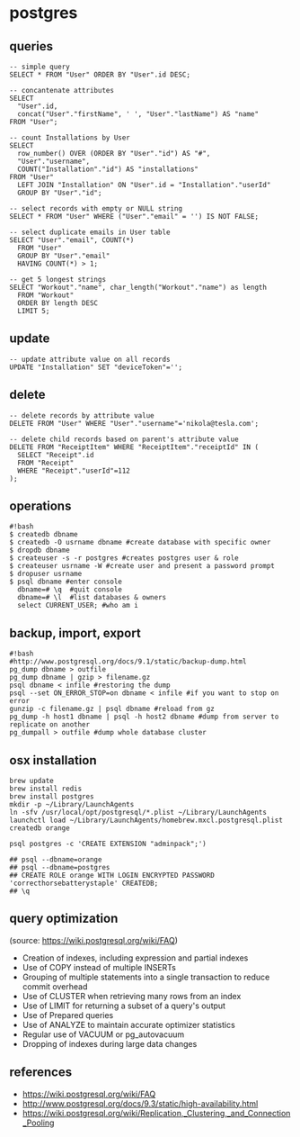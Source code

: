 # postgres

## queries

```
-- simple query
SELECT * FROM "User" ORDER BY "User".id DESC;

-- concantenate attributes
SELECT
  "User".id,
  concat("User"."firstName", ' ', "User"."lastName") AS "name"
FROM "User";

-- count Installations by User
SELECT
  row_number() OVER (ORDER BY "User"."id") AS "#",
  "User"."username",
  COUNT("Installation"."id") AS "installations"
FROM "User"
  LEFT JOIN "Installation" ON "User".id = "Installation"."userId"
  GROUP BY "User"."id";

-- select records with empty or NULL string
SELECT * FROM "User" WHERE ("User"."email" = '') IS NOT FALSE;

-- select duplicate emails in User table
SELECT "User"."email", COUNT(*)
  FROM "User"
  GROUP BY "User"."email"
  HAVING COUNT(*) > 1;

-- get 5 longest strings
SELECT "Workout"."name", char_length("Workout"."name") as length
  FROM "Workout"
  ORDER BY length DESC
  LIMIT 5;
```

## update

```
-- update attribute value on all records
UPDATE "Installation" SET "deviceToken"='';
```

## delete

```
-- delete records by attribute value
DELETE FROM "User" WHERE "User"."username"='nikola@tesla.com';

-- delete child records based on parent's attribute value
DELETE FROM "ReceiptItem" WHERE "ReceiptItem"."receiptId" IN (
  SELECT "Receipt".id
  FROM "Receipt"
  WHERE "Receipt"."userId"=112
);
```

## operations

```
#!bash
$ createdb dbname
$ createdb -O usrname dbname #create database with specific owner
$ dropdb dbname
$ createuser -s -r postgres #creates postgres user & role
$ createuser usrname -W #create user and present a password prompt
$ dropuser usrname
$ psql dbname #enter console
  dbname=# \q  #quit console
  dbname=# \l  #list databases & owners
  select CURRENT_USER; #who am i
```


## backup, import, export

```
#!bash
#http://www.postgresql.org/docs/9.1/static/backup-dump.html
pg_dump dbname > outfile
pg_dump dbname | gzip > filename.gz
psql dbname < infile #restoring the dump
psql --set ON_ERROR_STOP=on dbname < infile #if you want to stop on error
gunzip -c filename.gz | psql dbname #reload from gz
pg_dump -h host1 dbname | psql -h host2 dbname #dump from server to replicate on another
pg_dumpall > outfile #dump whole database cluster
```


## osx installation

```
brew update
brew install redis
brew install postgres
mkdir -p ~/Library/LaunchAgents
ln -sfv /usr/local/opt/postgresql/*.plist ~/Library/LaunchAgents
launchctl load ~/Library/LaunchAgents/homebrew.mxcl.postgresql.plist
createdb orange

psql postgres -c 'CREATE EXTENSION "adminpack";')

## psql --dbname=orange
## psql --dbname=postgres
## CREATE ROLE orange WITH LOGIN ENCRYPTED PASSWORD 'correcthorsebatterystaple' CREATEDB;
## \q
```


## query optimization

(source: https://wiki.postgresql.org/wiki/FAQ)

* Creation of indexes, including expression and partial indexes
* Use of COPY instead of multiple INSERTs
* Grouping of multiple statements into a single transaction to reduce commit overhead
* Use of CLUSTER when retrieving many rows from an index
* Use of LIMIT for returning a subset of a query's output
* Use of Prepared queries
* Use of ANALYZE to maintain accurate optimizer statistics
* Regular use of VACUUM or pg_autovacuum
* Dropping of indexes during large data changes


## references

* https://wiki.postgresql.org/wiki/FAQ
* http://www.postgresql.org/docs/9.3/static/high-availability.html
* https://wiki.postgresql.org/wiki/Replication,_Clustering,_and_Connection_Pooling
